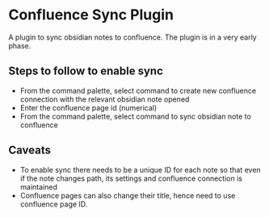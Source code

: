 # Confluence Sync Plugin

A plugin to sync obsidian notes to confluence. The plugin is in a very early phase.

## Steps to follow to enable sync

- From the command palette, select command to create new confluence connection with the relevant obsidian note opened
- Enter the confluence page id (numerical)
- From the command palette, select command to sync obsidian note to confluence

## Caveats

- To enable sync there needs to be a unique ID for each note so that even if the note changes path, its settings and confluence connection is maintained
- Confluence pages can also change their title, hence need to use confluence page ID.